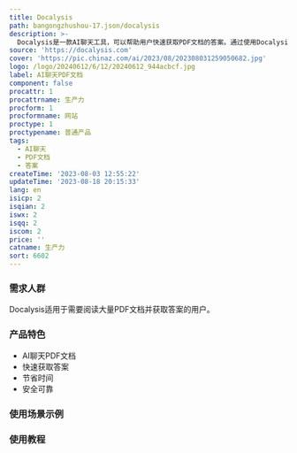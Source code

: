 ```yaml
---
title: Docalysis
path: bangongzhushou-17.json/docalysis
description: >-
  Docalysis是一款AI聊天工具，可以帮助用户快速获取PDF文档的答案。通过使用Docalysis，您可以节省大量时间，无需手动阅读PDF文件，AI将在几秒内回答您的问题。Docalysis安全可靠，您的文件可以随时删除。
source: 'https://docalysis.com'
cover: 'https://pic.chinaz.com/ai/2023/08/202308031259050682.jpg'
logo: /logo/20240612/6/12/20240612_944acbcf.jpg
label: AI聊天PDF文档
component: false
procattr: 1
procattrname: 生产力
procform: 1
procformname: 网站
proctype: 1
proctypename: 普通产品
tags:
  - AI聊天
  - PDF文档
  - 答案
createTime: '2023-08-03 12:55:22'
updateTime: '2023-08-18 20:15:33'
lang: en
isicp: 2
isqian: 2
iswx: 2
isqq: 2
iscom: 2
price: ''
catname: 生产力
sort: 6602
---
```




### 需求人群
Docalysis适用于需要阅读大量PDF文档并获取答案的用户。

### 产品特色
- AI聊天PDF文档
- 快速获取答案
- 节省时间
- 安全可靠

### 使用场景示例


### 使用教程


  
